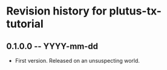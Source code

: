 # Revision history for plutus-tx-tutorial

## 0.1.0.0 -- YYYY-mm-dd

* First version. Released on an unsuspecting world.
